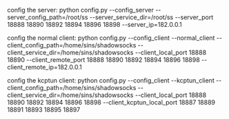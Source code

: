 config the server:
python config.py --config_server --server_config_path=/root/ss --server_service_dir=/root/ss --server_port 18888 18890 18892 18894 18896 18898 --server_ip=182.0.0.1

config the normal client:
python config.py --config_client --normal_client --client_config_path=/home/sins/shadowsocks --client_service_dir=/home/sins/shadowsocks --client_local_port 18888 18890 --client_remote_port 18888 18890 18892 18894 18896 18898 --client_remote_ip=182.0.0.1

config the kcptun client:
python config.py --config_client --kcptun_client --client_config_path=/home/sins/shadowsocks --client_service_dir=/home/sins/shadowsocks --client_local_port 18888 18890 18892 18894 18896 18898 --client_kcptun_local_port 18887 18889 18891 18893 18895 18897
